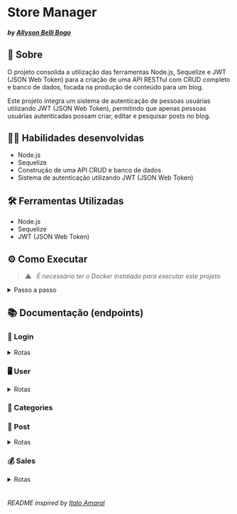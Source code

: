 # Store Manager
#### _by [Allyson Belli Bogo](https://www.linkedin.com/in/allysonbogo/)_

## :page_with_curl: Sobre

O projeto consolida a utilização das ferramentas Node.js, Sequelize e JWT (JSON Web Token) para a criação de uma API RESTful com CRUD completo e banco de dados, focada na produção de conteúdo para um blog.

Este projeto integra um sistema de autenticação de pessoas usuárias utilizando JWT (JSON Web Token), permitindo que apenas pessoas usuárias autenticadas possam criar, editar e pesquisar posts no blog.


## :man_technologist: Habilidades desenvolvidas

* Node.js
* Sequelize
* Construção de uma API CRUD e banco de dados
* Sistema de autenticação utilizando JWT (JSON Web Token)


## 🛠️ Ferramentas Utilizadas

* Node.js
* Sequelize
* JWT (JSON Web Token)


## ⚙️ Como Executar

> :warning: &nbsp; _É necessário ter o Docker instalado para executar este projeto_

<details>
  <summary> Passo a passo </summary>
  <br>

1. Clone o repositório em uma pasta de preferência

```
git clone git@github.com:allysonbogo/project-blogs-api.git
```

2. Entre na pasta raíz do projeto e instale todas as dependências

```
npm install
```

3. Para rodar o projeto é necessario executar o comando abaixo no diretório raiz do projeto. Isso fará com que os containers docker sejam orquestrados e a aplicação esteja disponível

```
docker-compose up -d
```

4. O comando abaixo irá criar o bando de dados, versionar o schema do banco utilizando as <code>migrations</code> e popular o banco com uso dos <code>seeders</code>

```
npm run populate
```
5. Para iniciar o servidor com live-reload, digite o comando abaixo

```
npm run dev
```
6. Para visualização da interface da API podem ser utilizados o Thunder Client, Postman, Insomnia ou alguma outra ferramenta de sua preferência
</details>


## 📚 Documentação (endpoints)


### :bust_in_silhouette: Login
<details>
  <summary> Rotas </summary>
  <br>

| Método | Funcionalidade | URL |
|---|---|---|
| `POST` | Realiza o login de uma pessoa usuária cadastrada | `http://localhost:3001/login`

<details>
  <summary> A estrutura do body da requisição deverá seguir o padrão abaixo: </summary>

```
{
  "email": "lewishamilton@gmail.com",
  "password": "123456"
}
```
</details>

<details>
  <summary> A resposta da requisição é a seguinte com <code>status 200</code>: </summary>
  
```
{
  "token": "eyJhbGciOiJIUzI1NiIsInR5cCI6IkpXVCJ9.eyJwYXlsb2FkIjp7ImlkIjo1LCJkaXNwbGF5TmFtZSI6InVzdWFyaW8gZGUgdGVzdGUiLCJlbWFpbCI6InRlc3RlQGVtYWlsLmNvbSIsImltYWdlIjoibnVsbCJ9LCJpYXQiOjE2MjAyNDQxODcsImV4cCI6MTYyMDY3NjE4N30.Roc4byj6mYakYqd9LTCozU1hd9k_Vw5IWKGL4hcCVG8"
}
```
> :warning: &nbsp; _O token acima é fictício, o token verdadeiro é gerado a partir da ferramenta JWT (JSON Web Token), utilizando uma palavra-passe e um payload secretos_
</details>

<details>
  <summary> A requisição irá falhar nos seguintes casos: </summary>
  - A rota retorna um erro <code>400</code> <code>{ "message": "Some required fields are missing" }</code>, caso a requisição não tenha todos os campos devidamente preenchidos; <br>
  - A rota retorna um erro <code>400</code> <code>{ "message": "Invalid fields" }</code>, caso a requisição receba um par de <code>email</code> e <code>password</code> errados ou inexistentes; <br>
</details>
</details>


### :desktop_computer: User
<details>
  <summary> Rotas </summary>
  <br>

| Método | Funcionalidade | URL |
|---|---|---|
| `POST` | Realiza o cadastro de uma pessoa usuária | `http://localhost:3001/user`

<details>
  <summary> A estrutura do body da requisição deverá seguir o padrão abaixo: </summary>

```
{
  "displayName": "Brett Wiltshire",
  "email": "brett@email.com",
  "password": "123456",
  "image": "http://4.bp.blogspot.com/_YA50adQ-7vQ/S1gfR_6ufpI/AAAAAAAAAAk/1ErJGgRWZDg/S45/brett.png"
  // a imagem não é obrigatória
}
```
</details>

<details>
  <summary> A resposta da requisição é a seguinte com <code>status 201</code>: </summary>
  
```
{
  "token": "eyJhbGciOiJIUzI1NiIsInR5cCI6IkpXVCJ9.eyJwYXlsb2FkIjp7ImlkIjo1LCJkaXNwbGF5TmFtZSI6InVzdWFyaW8gZGUgdGVzdGUiLCJlbWFpbCI6InRlc3RlQGVtYWlsLmNvbSIsImltYWdlIjoibnVsbCJ9LCJpYXQiOjE2MjAyNDQxODcsImV4cCI6MTYyMDY3NjE4N30.Roc4byj6mYakYqd9LTCozU1hd9k_Vw5IWKGL4hcCVG8"
}
```
> :warning: &nbsp; _O token acima é fictício, o token verdadeiro é gerado a partir da ferramenta JWT (JSON Web Token), utilizando uma palavra-passe e um payload secretos_
</details>

<details>
  <summary> A requisição irá falhar nos seguintes casos: </summary>
  - A rota retorna um erro <code>400</code> <code>{ "message": "\"displayName\" length must be at least 8 characters long" }</code>, caso a requisição não receba o campo <code>displayName</code> devidamente preenchido com pelo menos 8 caracteres; <br>
  - A rota retorna um erro <code>400</code> <code>{ "message": "\"email\" must be a valid email" }</code>, caso a requisição não receba o campo <code>email</code> com formato válido; <br>
  - A rota retorna um erro <code>400</code> <code>{ "message": "\"password\" length must be at least 6 characters long" }</code>, caso a requisição não receba o campo <code>password</code> devidamente preenchido com pelo menos 6 caracteres; <br>
  - A rota retorna um erro <code>409</code> <code>{ "message": "User already registered" }</code>, caso o campo <code>email</code> já esteja cadastrado no banco de dados; <br>
</details>


| Método | Funcionalidade | URL |
|---|---|---|
| `GET` | Retorna uma lista de pessoas usuárias cadastradas | `http://localhost:3001/user`

<details>
  <summary> A resposta da requisição é a seguinte com <code>status 200</code>: </summary>
  
```
[
  {
      "id": 1,
      "displayName": "Lewis Hamilton",
      "email": "lewishamilton@gmail.com",
      "image": "https://upload.wikimedia.org/wikipedia/commons/1/18/Lewis_Hamilton_2016_Malaysia_2.jpg"
  },
  ...
]
```
</details>

<details>
  <summary> A requisição irá falhar nos seguintes casos: </summary>
  - A rota retorna um erro <code>400</code> <code>{ "message": "\"displayName\" length must be at least 8 characters long" }</code>, caso a requisição não receba o campo <code>displayName</code> devidamente preenchido com pelo menos 8 caracteres; <br>
  - A rota retorna um erro <code>400</code> <code>{ "message": "\"email\" must be a valid email" }</code>, caso a requisição não receba o campo <code>email</code> com formato válido; <br>
  - A rota retorna um erro <code>400</code> <code>{ "message": "\"password\" length must be at least 6 characters long" }</code>, caso a requisição não receba o campo <code>password</code> devidamente preenchido com pelo menos 6 caracteres; <br>
  - A rota retorna um erro <code>409</code> <code>{ "message": "User already registered" }</code>, caso o campo <code>email</code> já esteja cadastrado no banco de dados; <br>
</details>

</details>


### :bookmark: Categories

### :newspaper: Post
<details>
  <summary> Rotas </summary>
  <br>

| Método | Funcionalidade | URL |
|---|---|---|
| `GET` | Retorna uma lista de produtos cadastrados | `http://localhost:3001/products`

<details>
  <summary> A resposta da requisição é a seguinte com <code>status 200</code>: </summary>
  
```
[
  {
    "id": 1,
    "name": "Martelo de Thor"
  },
  ...
]
```
</details>
<br>

| Método | Funcionalidade | URL |
|---|---|---|
| `GET` | Retorna um produto a partir do id | `http://localhost:3001/products/:id`

<details>
  <summary> A resposta da requisição é a seguinte com <code>status 200</code>: </summary>
  
```
{
  "id": 1,
  "name": "Martelo de Thor"
}
```
</details>

<details>
  <summary> A requisição irá falhar nos seguintes casos: </summary>
  - É disparado o erro <code>404</code> <code>{ message: "Product not found" }</code>, caso o produto não esteja cadastrado no banco de dados; <br>
</details>
<br>

| Método | Funcionalidade | URL |
|---|---|---|
| `POST` | Realiza o cadastro de um produto | `http://localhost:3001/products`

<details>
  <summary> A estrutura do body da requisição deverá seguir o padrão abaixo: </summary>

```
{
  "name": "Elemento X"
}
```
</details>

<details>
  <summary> A resposta da requisição é a seguinte com <code>status 201</code>: </summary>
  
```
{
  "id": 24,
  "name": "Elemento X"
}
```
</details>

<details>
  <summary> A requisição irá falhar nos seguintes casos: </summary>
  - A rota retorna um erro <code>400</code> <code>{ "message": "\"name\" is required" }</code> ao tentar cadastrar um produto sem o campo nome; <br>
  - A rota retorna um erro <code>422</code> <code>{ "message": "\"name\" length must be at least 5 characters long" }</code> ao tentar cadastrar um produto com o campo nome com quantidade de caracteres inferior a 5; <br>
  - A rota retorna um erro <code>422</code> <code>{ "message": "\"name\" must be a string" }</code> ao tentar cadastrar um produto com o campo nome não sendo uma string; <br>
</details>
<br>

| Método | Funcionalidade | URL |
|---|---|---|
| `PUT` | Atualiza um produto a partir do id | `http://localhost:3001/products/:id`

<details>
  <summary> A estrutura do body da requisição deverá seguir o padrão abaixo: </summary>

```
{
  "name": "Novo nome"
}
```
</details>

<details>
  <summary> A resposta da requisição é a seguinte com <code>status 200</code>: </summary>
  
```
{
  "id": 1,
  "name": "Novo nome"
}
```
</details>

<details></code>
  <summary> A requisição irá falhar nos seguintes casos: </summary>
  - A rota retorna um erro <code>404</code> <code>{ "message": Product not found" }</code> ao tentar atualizar um produto não cadastrado no banco de dados; <br>
  - A rota retorna um erro <code>400</code> <code>{ "message": "\"name\" is required" }</code> ao tentar atualizar um produto sem o campo nome; <br>
  - A rota retorna um erro <code>422</code> <code>{ "message": "\"name\" length must be at least 5 characters long" }</code> ao tentar atualizar um produto com o campo nome com quantidade de caracteres inferior a 5; <br>
  - A rota retorna um erro <code>422</code> <code>{ "message": "\"name\" must be a string" }</code> ao tentar atualizar um produto com o campo nome não sendo uma string; <br>
</details>
<br>

| Método | Funcionalidade | URL |
|---|---|---|
| `DELETE` | Deleta um produto a partir do id | `http://localhost:3001/products/:id`

* A resposta da requisição é <code>204</code> e sem body em caso de sucesso

<details>
  <summary> A requisição irá falhar nos seguintes casos: </summary>
  - É disparado o erro <code>404</code> <code>{ "message": "Product not found" }</code>, caso o produto não esteja cadastrado no banco de dados; <br>
</details>
</details>


### :moneybag: Sales

<details>
  <summary> Rotas </summary>
  <br>

| Método | Funcionalidade | URL |
|---|---|---|
| `GET` | Retorna uma lista de vendas cadastradas | `http://localhost:3001/sales`

<details>
  <summary> A resposta da requisição é a seguinte com <code>status 200</code>: </summary>
  
```
[
  {
    "saleId": 1,
    "date": "2023-05-30T21:21:46.000Z",
    "productId": 1,
    "quantity": 5
  },
  ...
]

```
</details>
<br>

| Método | Funcionalidade | URL |
|---|---|---|
| `GET` | Retorna uma venda a partir do id | `http://localhost:3001/sales/:id`

<details>
  <summary> A resposta da requisição é a seguinte com <code>status 200</code>: </summary>
  
```
[
  {
    "date": "2023-05-30T21:21:46.000Z",
    "productId": 1,
    "quantity": 5
  },
  ...
]
```
</details>

<details>
  <summary> A requisição irá falhar nos seguintes casos: </summary>
  - É disparado o erro <code>404</code> <code>{ "message": "Sale not found" }</code>, caso a venda não esteja cadastrada no banco de dados; <br>
</details>
<br>

| Método | Funcionalidade | URL |
|---|---|---|
| `POST` | Realiza o cadastro de uma venda | `http://localhost:3001/sales`

<details>
  <summary> A estrutura do body da requisição deverá seguir o padrão abaixo:  </summary>
  
```
[
  {
    "productId": 1,
    "quantity": 5
  },
  ...
]
```
</details>

<details>
  <summary> A resposta da requisição é a seguinte com <code>status 201</code>: </summary>
  
```
{
  "id": 3,
  "itemsSold": [
    {
      "productId": 1,
      "quantity": 5
    },
    ...
  ]
}
```
</details>

<details>
  <summary> A requisição irá falhar nos seguintes casos: </summary>
  - A rota retorna um erro <code>404</code> <code>{ "message": Product not found" }</code> ao tentar cadastrar uma venda com um produto não cadastrado no banco de dados; <br>
  - A rota retorna um erro <code>400</code> <code>{ "message": "\"productId\" is required" }</code> ao tentar cadastrar uma venda sem o campo productId; <br>
  - A rota retorna um erro <code>422</code> <code>{ "message": "\"productId\" must be greater than or equal to 1" }</code> ao tentar cadastrar uma venda com o campo productId inferior a 1; <br>
  - A rota retorna um erro <code>400</code> <code>{ "message": "\"quantity\" is required" }</code> ao tentar cadastrar uma venda sem o campo quantity; <br>
  - A rota retorna um erro <code>422</code> <code>{ "message": "\"quantity\" must be greater than or equal to 1" }</code> ao tentar cadastrar uma venda com o campo quantity inferior a 1; <br>
</details>
<br>

| Método | Funcionalidade | URL |
|---|---|---|
| `PUT` | Atualiza a quantidade de um produto de uma venda | `http://localhost:3001/sales/:saleId/  products/:productId/quantity`

<details>
  <summary> A estrutura do body da requisição deverá seguir o padrão abaixo: </summary>
  
```
{
  "quantity": 5
}
```
</details>

<details>
  <summary> A resposta da requisição é a seguinte com <code>status 200</code>: </summary>
  
```
{
  "date": "2023-05-31T00:21:46.000Z",
  "productId": 1,
  "quantity": 1,
  "saleId": 1
}
```
</details>

<details>
  <summary> A requisição irá falhar nos seguintes casos: </summary>
  - É disparado o erro <code>404</code> <code>{ "message": Sale not found" }</code> ao tentar atualizar uma venda não cadastrada no banco de dados; <br>
  - É disparado o erro <code>404</code> <code>{ "message": Product not found in sale" }</code> ao tentar atualizar um produto não cadastrado na venda; <br>
  - É disparado o erro <code>400</code> <code>{ "message": "\"quantity\" is required" }</code> ao tentar atualizar uma venda sem o campo quantity; <br>
  - É disparado o erro <code>422</code> <code>{ "message": "\"quantity\" must be greater than or equal to 1" }</code> ao tentar atualizar uma venda com o campo quantity inferior a 1; <br>
</details>
<br>

| Método | Funcionalidade | URL |
|---|---|---|
| `DELETE` | Deleta uma venda a partir do id | `http://localhost:3001/sales/:id`

* A resposta da requisição é <code>204</code> e sem body em caso de sucesso

<details>
  <summary> A requisição irá falhar nos seguintes casos: </summary>
  - A rota retorna um erro <code>404</code> <code>{ "message": "Sale not found" }</code>, caso a venda não esteja cadastrada no banco de dados; <br>
</details>
</details>
<br>

###### _README inspired by [Italo Amaral](https://www.linkedin.com/in/italo-rockenbach-594082132/)_